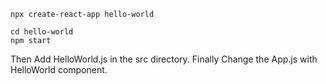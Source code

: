 ```shell
npx create-react-app hello-world
```
```shell
cd hello-world
npm start
```
Then Add HelloWorld.js in the src directory.
Finally Change the App.js with HelloWorld component.